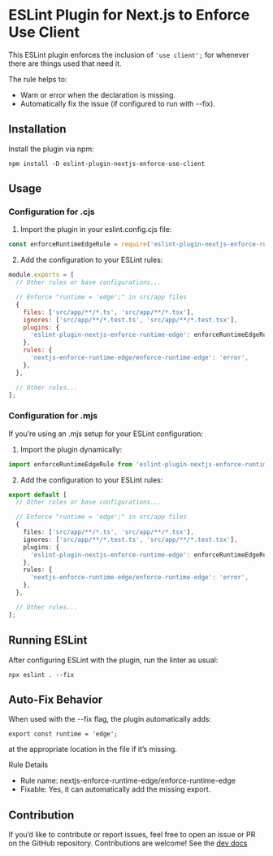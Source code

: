 # ESLint Plugin for Next.js to Enforce Use Client

This ESLint plugin enforces the inclusion of `'use client';` for whenever there are things used that need it.

The rule helps to:
 - Warn or error when the declaration is missing.
 - Automatically fix the issue (if configured to run with --fix).

## Installation

Install the plugin via npm:

`npm install -D eslint-plugin-nextjs-enforce-use-client`

## Usage

### Configuration for .cjs
1.	Import the plugin in your eslint.config.cjs file:

```js
const enforceRuntimeEdgeRule = require('eslint-plugin-nextjs-enforce-runtime-edge');
```


2.	Add the configuration to your ESLint rules:
```js
module.exports = [
  // Other rules or base configurations...

  // Enforce "runtime = 'edge';" in src/app files
  {
    files: ['src/app/**/*.ts', 'src/app/**/*.tsx'],
    ignores: ['src/app/**/*.test.ts', 'src/app/**/*.test.tsx'],
    plugins: {
      'eslint-plugin-nextjs-enforce-runtime-edge': enforceRuntimeEdgeRule,
    },
    rules: {
      'nextjs-enforce-runtime-edge/enforce-runtime-edge': 'error',
    },
  },

  // Other rules...
];
```


### Configuration for .mjs

If you’re using an .mjs setup for your ESLint configuration:
1.	Import the plugin dynamically:

```ts
import enforceRuntimeEdgeRule from 'eslint-plugin-nextjs-enforce-runtime-edge';
```

2.	Add the configuration to your ESLint rules:

```ts
export default [
  // Other rules or base configurations...

  // Enforce "runtime = 'edge';" in src/app files
  {
    files: ['src/app/**/*.ts', 'src/app/**/*.tsx'],
    ignores: ['src/app/**/*.test.ts', 'src/app/**/*.test.tsx'],
    plugins: {
      'eslint-plugin-nextjs-enforce-runtime-edge': enforceRuntimeEdgeRule,
    },
    rules: {
      'nextjs-enforce-runtime-edge/enforce-runtime-edge': 'error',
    },
  },

  // Other rules...
];
```


## Running ESLint

After configuring ESLint with the plugin, run the linter as usual:

`npx eslint . --fix`

## Auto-Fix Behavior

When used with the --fix flag, the plugin automatically adds:

`export const runtime = 'edge';`

at the appropriate location in the file if it’s missing.

Rule Details
- Rule name: nextjs-enforce-runtime-edge/enforce-runtime-edge
- Fixable: Yes, it can automatically add the missing export.

## Contribution

If you’d like to contribute or report issues, feel free to open an issue or PR on the GitHub repository. Contributions are welcome! See the [dev docs](./docs/README.md)
